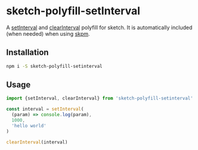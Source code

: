 # sketch-polyfill-setInterval

A [setInterval](https://developer.mozilla.org/fr/docs/Web/API/WindowTimers/setInterval) and [clearInterval](https://developer.mozilla.org/fr/docs/Web/API/WindowTimers/clearInterval) polyfill for sketch. It is automatically included (when needed) when using [skpm](https://github.com/skpm/skpm).

## Installation

```bash
npm i -S sketch-polyfill-setinterval
```

## Usage

```js
import {setInterval, clearInterval} from 'sketch-polyfill-setinterval'

const interval = setInterval(
  (param) => console.log(param),
  1000,
  'hello world'
)

clearInterval(interval)
```
